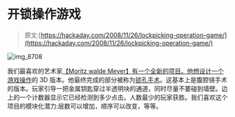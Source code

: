 # 开锁操作游戏

> 原文:[https://hackaday.com/2008/11/26/lockpicking-operation-game/](https://hackaday.com/2008/11/26/lockpicking-operation-game/)

![img_8708](../Images/c49a464f34847003363d2956407e4509.png "img_8708")

我们最喜欢的艺术家[【Moritz walde Meyer】有一个全新的项目。他想设计一个游戏](http://hackaday.com/2008/05/28/embedded-led-pong-table/ "Embedded LED Pong table  - Hack a Day")[操作](http://en.wikipedia.org/wiki/Operation_(game) "Operation (game) - Wikipedia, the free encyclopedia")的 3D 版本。他最终完成的部分被称为[锁孔手术](http://waldemeyer.blogspot.com/2008/11/this-month-there-are-two-magazines-with.html "Moritz Waldemeyer")。这基本上是腹腔镜手术的版本。玩家引导一把金属钥匙穿过半透明块的通道，同时尽量不要碰到墙壁。边上的一个计数器显示它已经检测到多少点击。人数最少的玩家获胜。我们喜欢这个项目的模块化潜力:层数可以增加，顺序可以改变，等等。